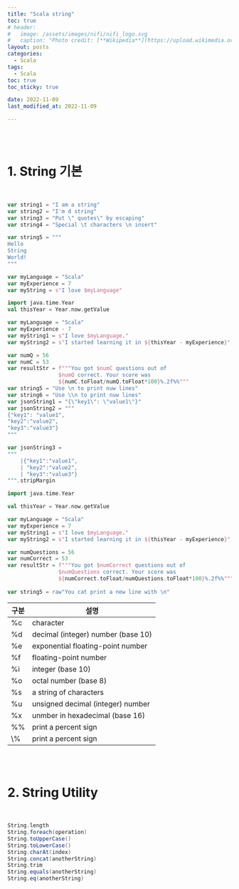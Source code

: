```yaml
---
title: "Scala string"
toc: true
# header:
#   image: /assets/images/nifi/nifi_logo.svg
#   caption: "Photo credit: [**Wikipedia**](https://upload.wikimedia.org/wikipedia/commons/f/ff/Apache-nifi-logo.svg)"
layout: posts
categories:
  - Scala
tags:
  - Scala
toc: true
toc_sticky: true

date: 2022-11-09
last_modified_at: 2022-11-09

---
```


<br><br>

# 1. String 기본

<br>

```scala
var string1 = "I am a string"
var string2 = "I'm d string"
var string3 = "Put \" quotes\" by escaping"
var string4 = "Special \t characters \n insert"

var string5 = """
Hello
String
World!
"""
```

```scala
var myLanguage = "Scala"
var myExperience = 7
var myString = s"I love $myLanguage"
```

```scala
import java.time.Year
val thisYear = Year.now.getValue

var myLanguage = "Scala"
var myExperience - 7
var myString1 = s"I love $myLanguage."
var myString2 = s"I started learning it in ${thisYear - myExperience}"
```

```scala
var numQ = 56
var numC = 53
var resultStr = f"""You got $numC questions out of
                $numQ correct. Your score was
                ${numC.toFloat/numQ.toFloat*100}%.2f%%"""
var string5 = "Use \n to print nuw lines"
var string6 = "Use \\n to print nuw lines"
var jsonString1 = "{\"key1\": \"value1\"}"
var jsonString2 = """
{"key1": "value1",
"key2":"value2",
"key3":"value3"}
"""

var jsonString3 = 
"""
    |{"key1":"value1",
    | "key2":"value2",
    | "key3":"value3"}
""".stripMargin

import java.time.Year

val thisYear = Year.now.getValue

var myLanguage = "Scala"
var myExperience = 7
var myString1 = s"I love $myLanguage."
var myString2 = s"I started learning it in ${thisYear - myExperience}"

var numQuestions = 56
var numCorrect = 53
var resultStr = f"""You got $numCorrect questions out of
                $numQuestions correct. Your score was
                ${numCorrect.toFloat/numQuestions.toFloat*100}%.2f%%"""
                
var string5 = raw"You cat print a new line with \n"
```

<table>
  <thead>
    <tr>
      <th colspan=1>구분</th>
      <th colspan=1>설명</th>
    <tr>
  </thead>
  <tbody>
    <tr>
      <td>%c</td>
      <td>character</td>
    </tr>
    <tr>
      <td>%d</td>
      <td>decimal (integer) number (base 10)</td>
    </tr>
    <tr>
      <td>%e</td>
      <td>exponential floating-point number</td>
    </tr>
    <tr>
      <td>%f</td>
      <td>floating-point number</td>
    </tr>
    <tr>
      <td>%i</td>
      <td>integer (base 10)</td>
    </tr>
    <tr>
      <td>%o</td>
      <td>octal number (base 8)</td>
    </tr>
    <tr>
      <td>%s</td>
      <td>a string of characters</td>
    </tr>
    <tr>
      <td>%u</td>
      <td>unsigned decimal (integer) number</td>
    </tr>
    <tr>
      <td>%x</td>
      <td>unmber in hexadecimal (base 16)</td>
    </tr>
    <tr>
      <td>%%</td>
      <td>print a percent sign</td>
    </tr>
    <tr>
      <td>\%</td>
      <td>print a percent sign</td>
    </tr>
  </tbody>
</table>

<br><br>

# 2. String Utility

<br>

```scala
String.length
String.foreach(operation)
String.toUpperCase()
String.toLowerCase()
String.charAt(index)
String.concat(anotherString)
String.trim
String.equals(anotherString)
String.eq(anotherString)
```

